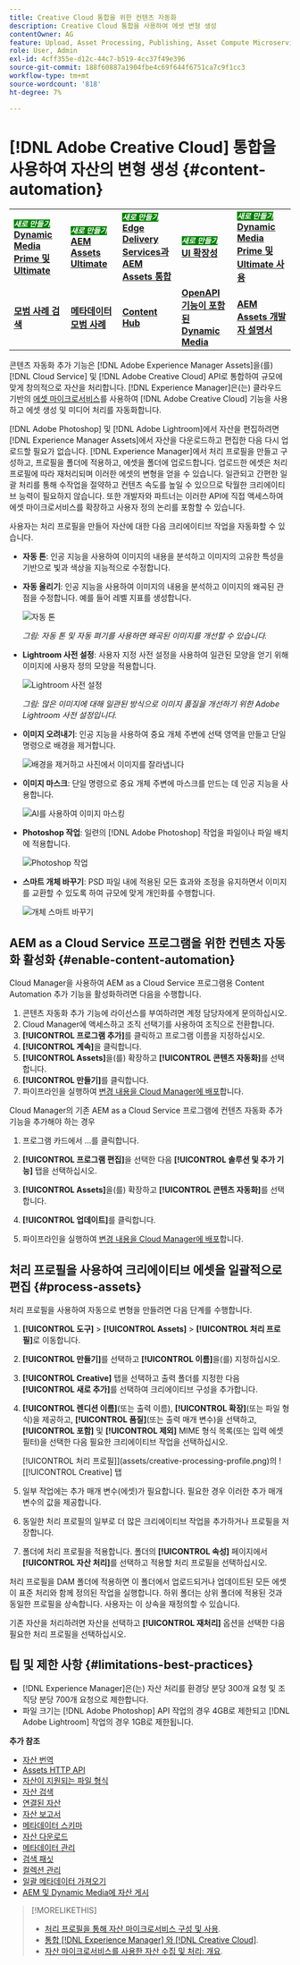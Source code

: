 ```yaml
---
title: Creative Cloud 통합을 위한 컨텐츠 자동화
description: Creative Cloud 통합을 사용하여 에셋 변형 생성
contentOwner: AG
feature: Upload, Asset Processing, Publishing, Asset Compute Microservices
role: User, Admin
exl-id: 4cff355e-d12c-44c7-b519-4cc37f49e396
source-git-commit: 188f60887a1904fbe4c69f644f6751ca7c9f1cc3
workflow-type: tm+mt
source-wordcount: '818'
ht-degree: 7%

---
```


# [!DNL Adobe Creative Cloud] 통합을 사용하여 자산의 변형 생성 {#content-automation}

<table>
    <tr>
        <td>
            <sup style= "background-color:#008000; color:#FFFFFF; font-weight:bold"><i>새로 만들기</i></sup> <a href="/help/assets/dynamic-media/dm-prime-ultimate.md"><b>Dynamic Media Prime 및 Ultimate</b></a>
        </td>
        <td>
            <sup style= "background-color:#008000; color:#FFFFFF; font-weight:bold"><i>새로 만들기</i></sup> <a href="/help/assets/assets-ultimate-overview.md"><b>AEM Assets Ultimate</b></a>
        </td>
        <td>
            <sup style= "background-color:#008000; color:#FFFFFF; font-weight:bold"><i>새로 만들기</i></sup> <a href="/help/assets/integrate-aem-assets-edge-delivery-services.md"><b>Edge Delivery Services과 AEM Assets 통합</b></a>
        </td>
        <td>
            <sup style= "background-color:#008000; color:#FFFFFF; font-weight:bold"><i>새로 만들기</i></sup> <a href="/help/assets/aem-assets-view-ui-extensibility.md"><b>UI 확장성</b></a>
        </td>
          <td>
            <sup style= "background-color:#008000; color:#FFFFFF; font-weight:bold"><i>새로 만들기</i></sup> <a href="/help/assets/dynamic-media/enable-dynamic-media-prime-and-ultimate.md"><b>Dynamic Media Prime 및 Ultimate 사용</b></a>
        </td>
    </tr>
    <tr>
        <td>
            <a href="/help/assets/search-best-practices.md"><b>모범 사례 검색</b></a>
        </td>
        <td>
            <a href="/help/assets/metadata-best-practices.md"><b>메타데이터 모범 사례</b></a>
        </td>
        <td>
            <a href="/help/assets/product-overview.md"><b>Content Hub</b></a>
        </td>
        <td>
            <a href="/help/assets/dynamic-media-open-apis-overview.md"><b>OpenAPI 기능이 포함된 Dynamic Media</b></a>
        </td>
        <td>
            <a href="https://developer.adobe.com/experience-cloud/experience-manager-apis/"><b>AEM Assets 개발자 설명서</b></a>
        </td>
    </tr>
</table>

콘텐츠 자동화 추가 기능은 [!DNL Adobe Experience Manager Assets]을(를) [!DNL Cloud Service] 및 [!DNL Adobe Creative Cloud] API로 통합하여 규모에 맞게 창의적으로 자산을 처리합니다. [!DNL Experience Manager]은(는) 클라우드 기반의 [에셋 마이크로서비스](/help/assets/asset-microservices-overview.md)를 사용하여 [!DNL Adobe Creative Cloud] 기능을 사용하고 에셋 생성 및 미디어 처리를 자동화합니다.

[!DNL Adobe Photoshop] 및 [!DNL Adobe Lightroom]에서 자산을 편집하려면 [!DNL Experience Manager Assets]에서 자산을 다운로드하고 편집한 다음 다시 업로드할 필요가 없습니다. [!DNL Experience Manager]에서 처리 프로필을 만들고 구성하고, 프로필을 폴더에 적용하고, 에셋을 폴더에 업로드합니다. 업로드한 에셋은 처리 프로필에 따라 재처리되며 이러한 에셋의 변형을 얻을 수 있습니다. 일관되고 간편한 일괄 처리를 통해 수작업을 절약하고 컨텐츠 속도를 높일 수 있으므로 탁월한 크리에이티브 능력이 필요하지 않습니다. 또한 개발자와 파트너는 이러한 API에 직접 액세스하여 에셋 마이크로서비스를 확장하고 사용자 정의 논리를 포함할 수 있습니다.

사용자는 처리 프로필을 만들어 자산에 대한 다음 크리에이티브 작업을 자동화할 수 있습니다.

* **자동 톤**: 인공 지능을 사용하여 이미지의 내용을 분석하고 이미지의 고유한 특성을 기반으로 빛과 색상을 지능적으로 수정합니다.

* **자동 올리기**: 인공 지능을 사용하여 이미지의 내용을 분석하고 이미지의 왜곡된 관점을 수정합니다. 예를 들어 레벨 지표를 생성합니다.

  ![자동 톤](/help/assets/assets/content-automation-autotone.png)

  *그림: 자동 톤 및 자동 펴기를 사용하면 왜곡된 이미지를 개선할 수 있습니다.*

* **Lightroom 사전 설정**: 사용자 지정 사전 설정을 사용하여 일관된 모양을 얻기 위해 이미지에 사용자 정의 모양을 적용합니다.

  ![Lightroom 사전 설정](/help/assets/assets/content-automation-lrpresets.png)

  *그림: 많은 이미지에 대해 일관된 방식으로 이미지 품질을 개선하기 위한 Adobe Lightroom 사전 설정입니다.*

* **이미지 오려내기**: 인공 지능을 사용하여 중요 개체 주변에 선택 영역을 만들고 단일 명령으로 배경을 제거합니다.

  ![배경을 제거하고 사진에서 이미지를 잘라냅니다](/help/assets/assets/content-automation-backgroundremove.png)

* **이미지 마스크**: 단일 명령으로 중요 개체 주변에 마스크를 만드는 데 인공 지능을 사용합니다.

  ![AI를 사용하여 이미지 마스킹](/help/assets/assets/content-automation-mask.png)

* **Photoshop 작업**: 일련의 [!DNL Adobe Photoshop] 작업을 파일이나 파일 배치에 적용합니다.

  ![Photoshop 작업](/help/assets/assets/content-automation-psactions.png)

* **스마트 개체 바꾸기**: PSD 파일 내에 적용된 모든 효과와 조정을 유지하면서 이미지를 교환할 수 있도록 하여 규모에 맞게 개인화를 수행합니다.

  ![개체 스마트 바꾸기](/help/assets/assets/content-automation-objectreplace.png)

## AEM as a Cloud Service 프로그램을 위한 컨텐츠 자동화 활성화 {#enable-content-automation}

Cloud Manager을 사용하여 AEM as a Cloud Service 프로그램용 Content Automation 추가 기능을 활성화하려면 다음을 수행합니다.

1. 콘텐츠 자동화 추가 기능에 라이선스를 부여하려면 계정 담당자에게 문의하십시오.
1. Cloud Manager에 액세스하고 조직 선택기를 사용하여 조직으로 전환합니다.
1. **[!UICONTROL 프로그램 추가]**&#x200B;를 클릭하고 프로그램 이름을 지정하십시오.
1. **[!UICONTROL 계속]**&#x200B;을 클릭합니다.
1. **[!UICONTROL Assets]**&#x200B;을(를) 확장하고 **[!UICONTROL 콘텐츠 자동화]**&#x200B;를 선택합니다.
1. **[!UICONTROL 만들기]**&#x200B;를 클릭합니다.
1. 파이프라인을 실행하여 [변경 내용을 Cloud Manager에 배포](https://experienceleague.adobe.com/docs/experience-manager-cloud-service/content/implementing/using-cloud-manager/deploy-code.html)합니다.

Cloud Manager의 기존 AEM as a Cloud Service 프로그램에 컨텐츠 자동화 추가 기능을 추가해야 하는 경우

1. 프로그램 카드에서 ...를 클릭합니다.

1. **[!UICONTROL 프로그램 편집]**&#x200B;을 선택한 다음 **[!UICONTROL 솔루션 및 추가 기능]** 탭을 선택하십시오.

1. **[!UICONTROL Assets]**&#x200B;을(를) 확장하고 **[!UICONTROL 콘텐츠 자동화]**&#x200B;를 선택합니다.
1. **[!UICONTROL 업데이트]**&#x200B;를 클릭합니다.
1. 파이프라인을 실행하여 [변경 내용을 Cloud Manager에 배포](https://experienceleague.adobe.com/docs/experience-manager-cloud-service/content/implementing/using-cloud-manager/deploy-code.html)합니다.

## 처리 프로필을 사용하여 크리에이티브 에셋을 일괄적으로 편집 {#process-assets}

처리 프로필을 사용하여 자동으로 변형을 만들려면 다음 단계를 수행합니다.

1. **[!UICONTROL 도구]** > **[!UICONTROL Assets]** > **[!UICONTROL 처리 프로필]**&#x200B;로 이동합니다.

1. **[!UICONTROL 만들기]**&#x200B;를 선택하고 **[!UICONTROL 이름]**&#x200B;을(를) 지정하십시오.

1. **[!UICONTROL Creative]** 탭을 선택하고 출력 폴더를 지정한 다음 **[!UICONTROL 새로 추가]**&#x200B;를 선택하여 크리에이티브 구성을 추가합니다.

1. **[!UICONTROL 렌디션 이름]**(또는 출력 이름), **[!UICONTROL 확장]**(또는 파일 형식)을 제공하고, **[!UICONTROL 품질]**(또는 출력 매개 변수)을 선택하고, **[!UICONTROL 포함]** 및 **[!UICONTROL 제외]** MIME 형식 목록(또는 입력 에셋 필터)을 선택한 다음 필요한 크리에이티브 작업을 선택하십시오.

   [!UICONTROL 처리 프로필]](assets/creative-processing-profile.png)의 ![[!UICONTROL Creative] 탭

1. 일부 작업에는 추가 매개 변수(에셋)가 필요합니다. 필요한 경우 이러한 추가 매개 변수의 값을 제공합니다.

1. 동일한 처리 프로필의 일부로 더 많은 크리에이티브 작업을 추가하거나 프로필을 저장합니다.

1. 폴더에 처리 프로필을 적용합니다. 폴더의 **[!UICONTROL 속성]** 페이지에서 **[!UICONTROL 자산 처리]**&#x200B;를 선택하고 적용할 처리 프로필을 선택하십시오.

처리 프로필을 DAM 폴더에 적용하면 이 폴더에서 업로드되거나 업데이트된 모든 에셋이 표준 처리와 함께 정의된 작업을 실행합니다. 하위 폴더는 상위 폴더에 적용된 것과 동일한 프로필을 상속합니다. 사용자는 이 상속을 재정의할 수 있습니다.

기존 자산을 처리하려면 자산을 선택하고 **[!UICONTROL 재처리]** 옵션을 선택한 다음 필요한 처리 프로필을 선택하십시오.

## 팁 및 제한 사항 {#limitations-best-practices}

* [!DNL Experience Manager]은(는) 자산 처리를 환경당 분당 300개 요청 및 조직당 분당 700개 요청으로 제한합니다.
* 파일 크기는 [!DNL Adobe Photoshop] API 작업의 경우 4GB로 제한되고 [!DNL Adobe Lightroom] 작업의 경우 1GB로 제한됩니다.

**추가 참조**

* [자산 번역](translate-assets.md)
* [Assets HTTP API](mac-api-assets.md)
* [자산이 지원되는 파일 형식](file-format-support.md)
* [자산 검색](search-assets.md)
* [연결된 자산](use-assets-across-connected-assets-instances.md)
* [자산 보고서](asset-reports.md)
* [메타데이터 스키마](metadata-schemas.md)
* [자산 다운로드](download-assets-from-aem.md)
* [메타데이터 관리](manage-metadata.md)
* [검색 패싯](search-facets.md)
* [컬렉션 관리](manage-collections.md)
* [일괄 메타데이터 가져오기](metadata-import-export.md)
* [AEM 및 Dynamic Media에 자산 게시](/help/assets/publish-assets-to-aem-and-dm.md)

>[!MORELIKETHIS]
>
>* [처리 프로필을 통해 자산 마이크로서비스 구성 및 사용](/help/assets/asset-microservices-configure-and-use.md).
>* [통합 [!DNL Experience Manager] 와 [!DNL Creative Cloud]](/help/assets/aem-cc-integration-best-practices.md).
>* [자산 마이크로서비스를 사용한 자산 수집 및 처리: 개요](/help/assets/asset-microservices-overview.md).
